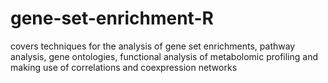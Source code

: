 # gene-set-enrichment-R
covers techniques for the analysis of gene set enrichments, pathway analysis, gene ontologies, functional analysis of metabolomic profiling and making use of correlations and coexpression networks
